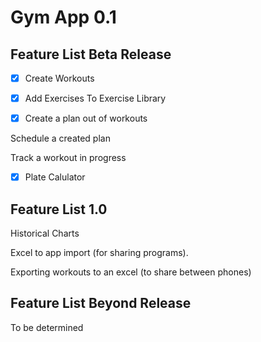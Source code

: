 # Gym App 0.1 

## Feature List Beta Release

- [x] Create Workouts 

- [x] Add Exercises To Exercise Library

- [x] Create a plan out of workouts

Schedule a created plan

Track a workout in progress

- [x] Plate Calulator

## Feature List 1.0

Historical Charts

Excel to app import (for sharing programs).

Exporting workouts to an excel (to share between phones)

## Feature List Beyond Release

To be determined
